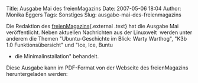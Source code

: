 Title: Ausgabe Mai des freienMagazins
Date: 2007-05-06 18:04
Author: Monika Eggers
Tags: Sonstiges
Slug: ausgabe-mai-des-freienmagazins

Die Redaktion des
[freienMagazins](http://www.freies-magazin.de/ "http://www.freies-magazin.de"){.external
.text} hat die Ausgabe Mai veröffentlicht. Neben aktuellen Nachrichten
aus der Linuxwelt  werden unter anderem die Themen "Ubuntu-Geschichte im
Blick: Warty Warthog", "K3b 1.0 Funktionsübersicht" und "Ice, Ice, Buntu
- die Minimalinstallation" behandelt. 

</p>
Diese Ausgabe kann im PDF-Format von der Webseite des freienMagazins
heruntergeladen werden: <http://www.elyps.de/freiesMagazin-2007-05.html>

</p>
<!--break--><!--break-->
